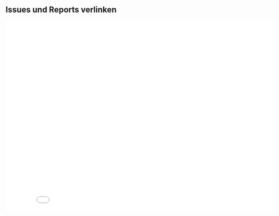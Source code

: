 ##  Issues und Reports verlinken

<iframe width="854" height="510" src="//www.youtube.com/embed/g1N1aSUdcRw" frameborder="0" allowfullscreen></iframe>
